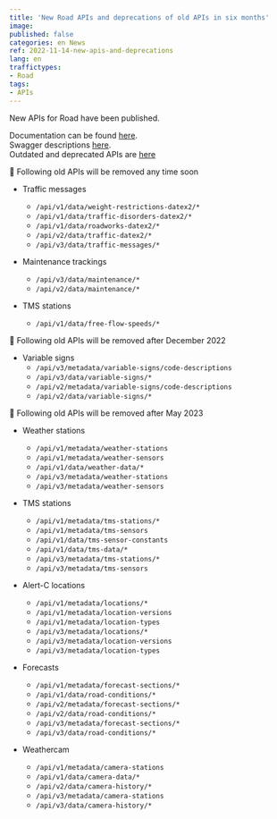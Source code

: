 ```yaml
---
title: 'New Road APIs and deprecations of old APIs in six months'
image:
published: false
categories: en News
ref: 2022-11-14-new-apis-and-deprecations
lang: en
traffictypes:
- Road
tags:
- APIs
---
```


New APIs for Road have been published.

Documentation can be found [here](/en/road-traffic/#restjson--apis).\
Swagger descriptions [here](http://tie.digitraffic.fi/swagger/).\
Outdated and deprecated APIs are [here](/en/api-status/changes/) 

🔴 Following old APIs will be removed any time soon

* Traffic messages
  * `/api/v1/data/weight-restrictions-datex2/*`
  * `/api/v1/data/traffic-disorders-datex2/*`
  * `/api/v1/data/roadworks-datex2/*`
  * `/api/v2/data/traffic-datex2/*`
  * `/api/v3/data/traffic-messages/*`

* Maintenance trackings

  * `/api/v3/data/maintenance/*`
  * `/api/v2/data/maintenance/*`

* TMS stations
  * `/api/v1/data/free-flow-speeds/*`

🔴 Following old APIs will be removed after December 2022

* Variable signs
  * `/api/v3/metadata/variable-signs/code-descriptions`
  * `/api/v3/data/variable-signs/*`
  * `/api/v2/metadata/variable-signs/code-descriptions`
  * `/api/v2/data/variable-signs/*`

🔴 Following old APIs will be removed after May 2023

* Weather stations
  * `/api/v1/metadata/weather-stations`
  * `/api/v1/metadata/weather-sensors`
  * `/api/v1/data/weather-data/*`
  * `/api/v3/metadata/weather-stations`
  * `/api/v3/metadata/weather-sensors`
 
* TMS stations

  * `/api/v1/metadata/tms-stations/*`
  * `/api/v1/metadata/tms-sensors`
  * `/api/v1/data/tms-sensor-constants`
  * `/api/v1/data/tms-data/*`
  * `/api/v3/metadata/tms-stations/*`
  * `/api/v3/metadata/tms-sensors`

* Alert-C locations 

  * `/api/v1/metadata/locations/*`
  * `/api/v1/metadata/location-versions`
  * `/api/v1/metadata/location-types`
  * `/api/v3/metadata/locations/*`
  * `/api/v3/metadata/location-versions`
  * `/api/v3/metadata/location-types`

* Forecasts

  * `/api/v1/metadata/forecast-sections/*`
  * `/api/v1/data/road-conditions/*`
  * `/api/v2/metadata/forecast-sections/*`
  * `/api/v2/data/road-conditions/*`
  * `/api/v3/metadata/forecast-sections/*`
  * `/api/v3/data/road-conditions/*`

* Weathercam

  * `/api/v1/metadata/camera-stations`
  * `/api/v1/data/camera-data/*`
  * `/api/v2/data/camera-history/*`
  * `/api/v3/metadata/camera-stations`
  * `/api/v3/data/camera-history/*`


